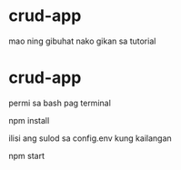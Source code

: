 # crud-app
 mao ning gibuhat nako gikan sa tutorial

# crud-app
 permi sa bash pag terminal

 npm install

 ilisi ang sulod sa config.env kung kailangan

 npm start
